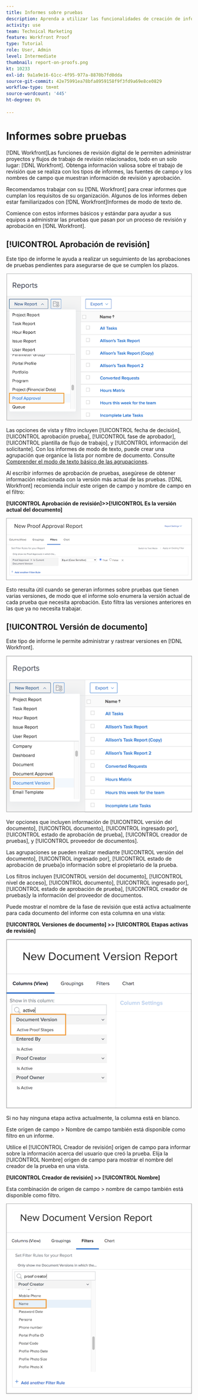```yaml
---
title: Informes sobre pruebas
description: Aprenda a utilizar las funcionalidades de creación de informes para administrar el progreso de la prueba.
activity: use
team: Technical Marketing
feature: Workfront Proof
type: Tutorial
role: User, Admin
level: Intermediate
thumbnail: report-on-proofs.png
kt: 10233
exl-id: 9a1a9e16-61cc-4f95-977a-8870b7fd0dda
source-git-commit: 42e75991ea78bfa8959158f9f3fd9a69e8ce0829
workflow-type: tm+mt
source-wordcount: '445'
ht-degree: 0%

---
```


# Informes sobre pruebas

[!DNL Workfront]Las funciones de revisión digital de le permiten administrar proyectos y flujos de trabajo de revisión relacionados, todo en un solo lugar: [!DNL Workfront]. Obtenga información valiosa sobre el trabajo de revisión que se realiza con los tipos de informes, las fuentes de campo y los nombres de campo que muestran información de revisión y aprobación.

Recomendamos trabajar con su [!DNL Workfront] para crear informes que cumplan los requisitos de su organización. Algunos de los informes deben estar familiarizados con [!DNL Workfront]Informes de modo de texto de.

Comience con estos informes básicos y estándar para ayudar a sus equipos a administrar las pruebas que pasan por un proceso de revisión y aprobación en [!DNL Workfront].

## [!UICONTROL Aprobación de revisión]

Este tipo de informe le ayuda a realizar un seguimiento de las aprobaciones de pruebas pendientes para asegurarse de que se cumplen los plazos.

![Seleccionar [!UICONTROL Aprobación de revisión] desde el [!UICONTROL Nuevo informe] menú desplegable](assets/proof-system-setups-proof-approval-report.png)

Las opciones de vista y filtro incluyen [!UICONTROL fecha de decisión], [!UICONTROL aprobación prueba], [!UICONTROL fase de aprobador], [!UICONTROL plantilla de flujo de trabajo], y [!UICONTROL información del solicitante]. Con los informes de modo de texto, puede crear una agrupación que organice la lista por nombre de documento. Consulte [Comprender el modo de texto básico de las agrupaciones](https://experienceleague.adobe.com/docs/workfront-learn/tutorials-workfront/reporting/intermediate-reporting/basic-text-mode-for-groupings.html?lang=en).

Al escribir informes de aprobación de pruebas, asegúrese de obtener información relacionada con la versión más actual de las pruebas. [!DNL Workfront] recomienda incluir este origen de campo y nombre de campo en el filtro:

**[!UICONTROL Aprobación de revisión]>>[!UICONTROL Es la versión actual del documento]**

![Pestaña Filtros de Report Builder](assets/proof-system-setups-proof-approval-report-is-current-version.png)

Esto resulta útil cuando se generan informes sobre pruebas que tienen varias versiones, de modo que el informe solo enumera la versión actual de cada prueba que necesita aprobación. Esto filtra las versiones anteriores en las que ya no necesita trabajar.

## [!UICONTROL Versión de documento]

Este tipo de informe le permite administrar y rastrear versiones en [!DNL Workfront].

![Seleccionar [!UICONTROL Versión del documento] desde el [!UICONTROL Nuevo informe] menú desplegable](assets/proof-system-setups-document-version-report.png)

Ver opciones que incluyen información de [!UICONTROL versión del documento], [!UICONTROL documento], [!UICONTROL ingresado por], [!UICONTROL estado de aprobación de prueba], [!UICONTROL creador de pruebas], y [!UICONTROL proveedor de documentos].

Las agrupaciones se pueden realizar mediante [!UICONTROL versión del documento], [!UICONTROL ingresado por], [!UICONTROL estado de aprobación de prueba]o información sobre el propietario de la prueba.

Los filtros incluyen [!UICONTROL versión del documento], [!UICONTROL nivel de acceso], [!UICONTROL documento], [!UICONTROL ingresado por], [!UICONTROL estado de aprobación de prueba], [!UICONTROL creador de pruebas]y la información del proveedor de documentos.

Puede mostrar el nombre de la fase de revisión que está activa actualmente para cada documento del informe con esta columna en una vista:

**[!UICONTROL Versiones de documento] >> [!UICONTROL Etapas activas de revisión]**

![Pestaña Filtros de Report Builder](assets/proof-system-setups-active-proof-stages.png)

Si no hay ninguna etapa activa actualmente, la columna está en blanco.

Este origen de campo > Nombre de campo también está disponible como filtro en un informe.

Utilice el [!UICONTROL Creador de revisión] origen de campo para informar sobre la información acerca del usuario que creó la prueba. Elija la [!UICONTROL Nombre] origen de campo para mostrar el nombre del creador de la prueba en una vista.

**[!UICONTROL Creador de revisión] >> [!UICONTROL Nombre]**

Esta combinación de origen de campo > nombre de campo también está disponible como filtro.

![Pestaña Filtros de Report Builder](assets/proof-system-setups-proof-creator-name.png)

<!--
Learn More Icon
Learn how to create reports in [!DNL Workfront] with the Report Creation class.
Access to proofing functionality
-->
